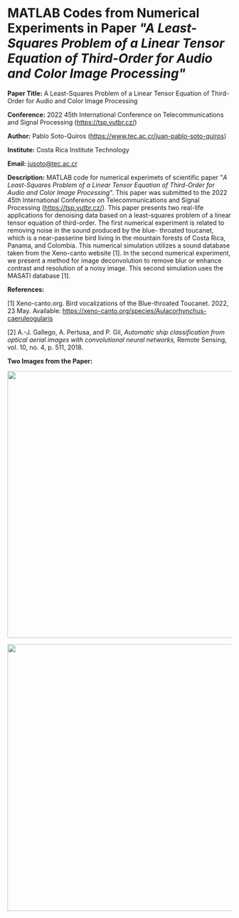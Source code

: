 # MATLAB Codes from Numerical Experiments in Paper *"A Least-Squares Problem of a Linear Tensor Equation of Third-Order for Audio and Color Image Processing"*

**Paper Title:** A Least-Squares Problem of a Linear Tensor Equation of Third-Order for Audio and Color Image Processing

**Conference:** 2022 45th International Conference on Telecommunications and Signal Processing (https://tsp.vutbr.cz/)

**Author:** Pablo Soto-Quiros (https://www.tec.ac.cr/juan-pablo-soto-quiros)

**Institute:** Costa Rica Institute Technology

**Email:** jusoto@tec.ac.cr

**Description:** MATLAB code for numerical experimets of scientific paper "*A Least-Squares Problem of a Linear Tensor Equation of Third-Order for Audio and Color Image Processing*". This paper was submitted to the 2022 45th International Conference on Telecommunications and Signal Processing (https://tsp.vutbr.cz/). This paper presents two real-life applications for denoising data based on a least-squares problem of a linear tensor equation of third-order. The first numerical experiment is related to removing noise in the sound produced by the blue- throated toucanet, which is a near-passerine bird living in the mountain forests of Costa Rica, Panama, and Colombia. This numerical simulation utilizes a sound database taken from the Xeno-canto website [1]. In the second numerical experiment, we present a method for image deconvolution to remove blur or enhance contrast and resolution of a noisy image. This second simulation uses the MASATI database [1].

**References:**

[1] Xeno-canto.org. Bird vocalizations of the Blue-throated Toucanet. 2022, 23 May. Available: https://xeno-canto.org/species/Aulacorhynchus-caeruleogularis

[2] A.-J. Gallego, A. Pertusa, and P. Gil, *Automatic ship classification from optical aerial images with convolutional neural networks,* Remote Sensing, vol. 10, no. 4, p. 511, 2018.

**Two Images from the Paper:**



<p align="center">
  <img width="600" src="https://user-images.githubusercontent.com/102713314/161123521-b013dc5c-5147-4c5f-ae38-6a25922d37cc.png">
</p>

<p align="center">

</p>
  
<p align="center">
  <img width="600" src="https://user-images.githubusercontent.com/102713314/161123736-28f6e359-7993-44e6-aad9-14798f768ade.png">
</p>

